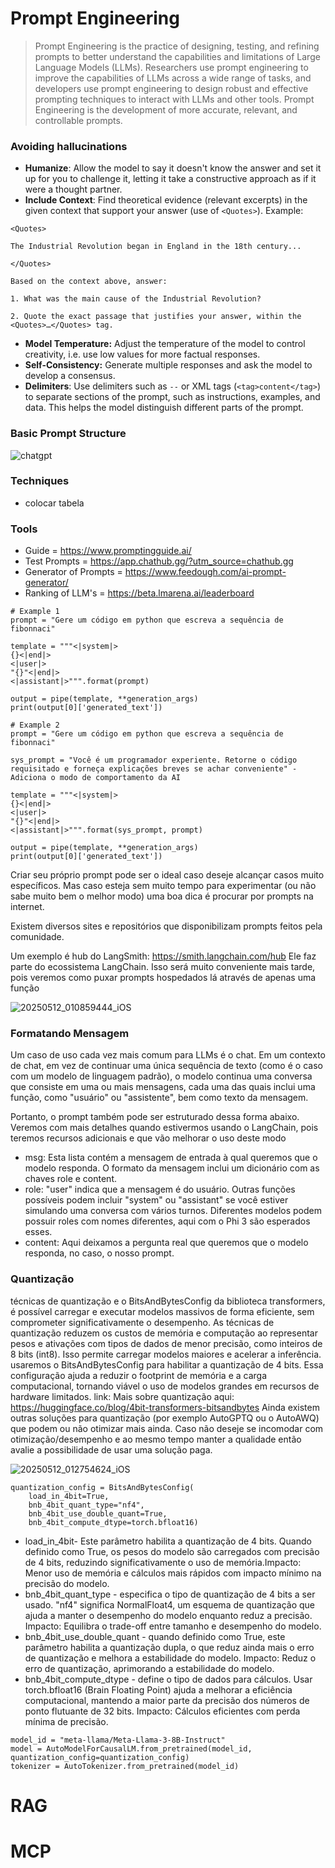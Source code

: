 # Prompt Engineering
> Prompt Engineering is the practice of designing, testing, and refining prompts to better understand the capabilities and limitations of Large Language Models (LLMs). Researchers use prompt engineering to improve the capabilities of LLMs across a wide range of tasks, and developers use prompt engineering to design robust and effective prompting techniques to interact with LLMs and other tools. Prompt Engineering is the development of more accurate, relevant, and controllable prompts.

### Avoiding hallucinations
- **Humanize**: Allow the model to say it doesn't know the answer and set it up for you to challenge it, letting it take a constructive approach as if it were a thought partner.
- **Include Context**: Find theoretical evidence (relevant excerpts) in the given context that support your answer (use of `<Quotes>`). Example:

`<Quotes>`

`The Industrial Revolution began in England in the 18th century...`

`</Quotes>`

`Based on the context above, answer:`

`1. What was the main cause of the Industrial Revolution?`

`2. Quote the exact passage that justifies your answer, within the <Quotes>…</Quotes> tag.`

- **Model Temperature:** Adjust the temperature of the model to control creativity, i.e. use low values ​​for more factual responses.
- **Self-Consistency:** Generate multiple responses and ask the model to develop a consensus.
- **Delimiters**: Use delimiters such as `--` or XML tags (`<tag>content</tag>`) to separate sections of the prompt, such as instructions, examples, and data. This helps the model distinguish different parts of the prompt.

### Basic Prompt Structure

![chatgpt](https://github.com/user-attachments/assets/e2e077ff-08ad-4db2-9b7f-a7cc3acaa00d)

### Techniques
- colocar tabela 

### Tools
- Guide = https://www.promptingguide.ai/
- Test Prompts = https://app.chathub.gg/?utm_source=chathub.gg
- Generator of Prompts = https://www.feedough.com/ai-prompt-generator/
- Ranking of LLM's = https://beta.lmarena.ai/leaderboard

```
# Example 1
prompt = "Gere um código em python que escreva a sequência de fibonnaci"

template = """<|system|>
{}<|end|>
<|user|>
"{}"<|end|>
<|assistant|>""".format(prompt)

output = pipe(template, **generation_args)
print(output[0]['generated_text'])

# Example 2
prompt = "Gere um código em python que escreva a sequência de fibonnaci"

sys_prompt = "Você é um programador experiente. Retorne o código requisitado e forneça explicações breves se achar conveniente" - Adiciona o modo de comportamento da AI

template = """<|system|>
{}<|end|>
<|user|>
"{}"<|end|>
<|assistant|>""".format(sys_prompt, prompt)

output = pipe(template, **generation_args)
print(output[0]['generated_text'])
```

Criar seu próprio prompt pode ser o ideal caso deseje alcançar casos muito específicos. Mas caso esteja sem muito tempo para experimentar (ou não sabe muito bem o melhor modo) uma boa dica é procurar por prompts na internet.

Existem diversos sites e repositórios que disponibilizam prompts feitos pela comunidade.

Um exemplo é hub do LangSmith: https://smith.langchain.com/hub Ele faz parte do ecossistema LangChain. Isso será muito conveniente mais tarde, pois veremos como puxar prompts hospedados lá através de apenas uma função

![20250512_010859444_iOS](https://github.com/user-attachments/assets/bc1fa200-861c-43ba-a803-d2610a1bd0c6)

### Formatando Mensagem 

Um caso de uso cada vez mais comum para LLMs é o chat. Em um contexto de chat, em vez de continuar uma única sequência de texto (como é o caso com um modelo de linguagem padrão), o modelo continua uma conversa que consiste em uma ou mais mensagens, cada uma das quais inclui uma função, como "usuário" ou "assistente", bem como texto da mensagem.

Portanto, o prompt também pode ser estruturado dessa forma abaixo. Veremos com mais detalhes quando estivermos usando o LangChain, pois teremos recursos adicionais e que vão melhorar o uso deste modo

- msg: Esta lista contém a mensagem de entrada à qual queremos que o modelo responda. O formato da mensagem inclui um dicionário com as chaves role e content.
- role: "user" indica que a mensagem é do usuário. Outras funções possíveis podem incluir "system" ou "assistant" se você estiver simulando uma conversa com vários turnos. Diferentes modelos podem possuir roles com nomes diferentes, aqui com o Phi 3 são esperados esses.
- content: Aqui deixamos a pergunta real que queremos que o modelo responda, no caso, o nosso prompt.

### Quantização

técnicas de quantização e o BitsAndBytesConfig da biblioteca transformers, é possível carregar e executar modelos massivos de forma eficiente, sem comprometer significativamente o desempenho. As técnicas de quantização reduzem os custos de memória e computação ao representar pesos e ativações com tipos de dados de menor precisão, como inteiros de 8 bits (int8). Isso permite carregar modelos maiores e acelerar a inferência. usaremos o BitsAndBytesConfig para habilitar a quantização de 4 bits. Essa configuração ajuda a reduzir o footprint de memória e a carga computacional, tornando viável o uso de modelos grandes em recursos de hardware limitados. link: Mais sobre quantização aqui: https://huggingface.co/blog/4bit-transformers-bitsandbytes
Ainda existem outras soluções para quantização (por exemplo AutoGPTQ ou o AutoAWQ) que podem ou não otimizar mais ainda. Caso não deseje se incomodar com otimização/desempenho e ao mesmo tempo manter a qualidade então avalie a possibilidade de usar uma solução paga.

![20250512_012754624_iOS](https://github.com/user-attachments/assets/d63b0dd9-4b59-424e-8550-7ff24bd49e1e)

```
quantization_config = BitsAndBytesConfig(
    load_in_4bit=True,
    bnb_4bit_quant_type="nf4",
    bnb_4bit_use_double_quant=True,
    bnb_4bit_compute_dtype=torch.bfloat16)
```

- load_in_4bit- Este parâmetro habilita a quantização de 4 bits. Quando definido como True, os pesos do modelo são carregados com precisão de 4 bits, reduzindo significativamente o uso de memória.Impacto: Menor uso de memória e cálculos mais rápidos com impacto mínimo na precisão do modelo.
- bnb_4bit_quant_type - especifica o tipo de quantização de 4 bits a ser usado. "nf4" significa NormalFloat4, um esquema de quantização que ajuda a manter o desempenho do modelo enquanto reduz a precisão. Impacto: Equilibra o trade-off entre tamanho e desempenho do modelo.
- bnb_4bit_use_double_quant - quando definido como True, este parâmetro habilita a quantização dupla, o que reduz ainda mais o erro de quantização e melhora a estabilidade do modelo. Impacto: Reduz o erro de quantização, aprimorando a estabilidade do modelo.
- bnb_4bit_compute_dtype - define o tipo de dados para cálculos. Usar torch.bfloat16 (Brain Floating Point) ajuda a melhorar a eficiência computacional, mantendo a maior parte da precisão dos números de ponto flutuante de 32 bits. Impacto: Cálculos eficientes com perda mínima de precisão.

```
model_id = "meta-llama/Meta-Llama-3-8B-Instruct"
model = AutoModelForCausalLM.from_pretrained(model_id, quantization_config=quantization_config)
tokenizer = AutoTokenizer.from_pretrained(model_id)
```


# RAG

# MCP

